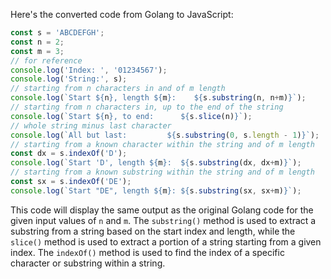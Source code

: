 Here's the converted code from Golang to JavaScript:
```javascript
const s = 'ABCDEFGH';
const n = 2;
const m = 3;
// for reference
console.log('Index: ', '01234567');
console.log('String:', s);
// starting from n characters in and of m length
console.log(`Start ${n}, length ${m}:    ${s.substring(n, n+m)}`);
// starting from n characters in, up to the end of the string
console.log(`Start ${n}, to end:      ${s.slice(n)}`);
// whole string minus last character
console.log(`All but last:         ${s.substring(0, s.length - 1)}`);
// starting from a known character within the string and of m length
const dx = s.indexOf('D');
console.log(`Start 'D', length ${m}:  ${s.substring(dx, dx+m)}`);
// starting from a known substring within the string and of m length
const sx = s.indexOf('DE');
console.log(`Start "DE", length ${m}: ${s.substring(sx, sx+m)}`);
```
This code will display the same output as the original Golang code for the given input values of `n` and `m`. The `substring()` method is used to extract a substring from a string based on the start index and length, while the `slice()` method is used to extract a portion of a string starting from a given index. The `indexOf()` method is used to find the index of a specific character or substring within a string.

